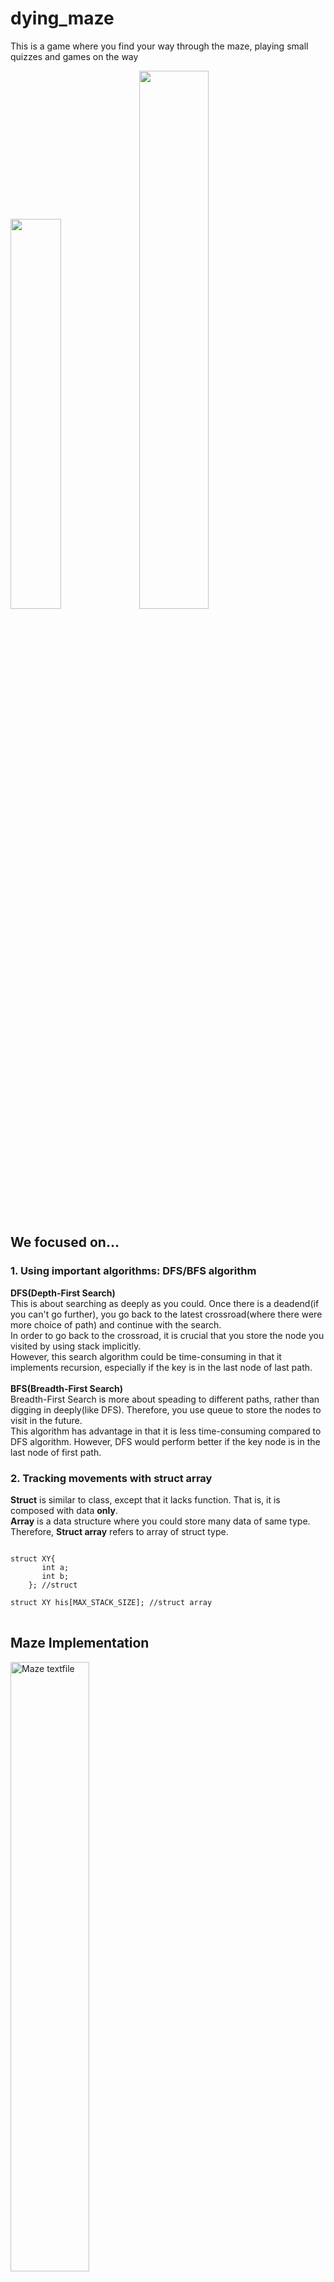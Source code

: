 # dying_maze
This is a game where you find your way through the maze, playing small quizzes and games on the way

<img src="https://user-images.githubusercontent.com/57944099/73588214-aac0b680-4509-11ea-8dcb-4e3660d5167e.png" width="40%"></img>
<img src="https://user-images.githubusercontent.com/57944099/73588222-b613e200-4509-11ea-9cea-c555f9a0bb2c.png" width="47%"></img>

## We focused on...
### 1. Using important algorithms: DFS/BFS algorithm</br>
**DFS(Depth-First Search)**</br>This is about searching as deeply as you could. Once there is a deadend(if you can't go further), you go back to the latest crossroad(where there were more choice of path) and continue with the search.</br>In order to go back to the crossroad, it is crucial that you store the node you visited by using stack implicitly.</br>However, this search algorithm could be time-consuming in that it implements recursion, especially if the key is in the last node of last path.</br></br>
**BFS(Breadth-First Search)**</br>Breadth-First Search is more about speading to different paths, rather than digging in deeply(like DFS). Therefore, you use queue to store the nodes to visit in the future.</br>This algorithm has advantage in that it is less time-consuming compared to DFS algorithm. However, DFS would perform better if the key node is in the last node of first path.

### 2. Tracking movements with struct array</br>
**Struct** is similar to class, except that it lacks function. That is, it is composed with data **only**.</br>**Array** is a data structure where you could store many data of same type.</br> Therefore, **Struct array** refers to array of struct type.
<pre>
<code>
struct XY{
       int a;
       int b;
    }; //struct
    
struct XY his[MAX_STACK_SIZE]; //struct array 
</code>
</pre>

## Maze Implementation
<img width="50%" alt="Maze textfile" src="https://user-images.githubusercontent.com/57944099/73588959-edd35780-4512-11ea-8587-a76334ba6018.PNG"> </br>We used textfile with different numbers to display path and different traps as an input.</br>0 is a wall, 1 is the path, 2 and 3 is where the trap even occurs, 5 is the starting point and 9 is the end of maze. With the textfile as input, we allocated int arrays dynamically.

## Class Diagram
